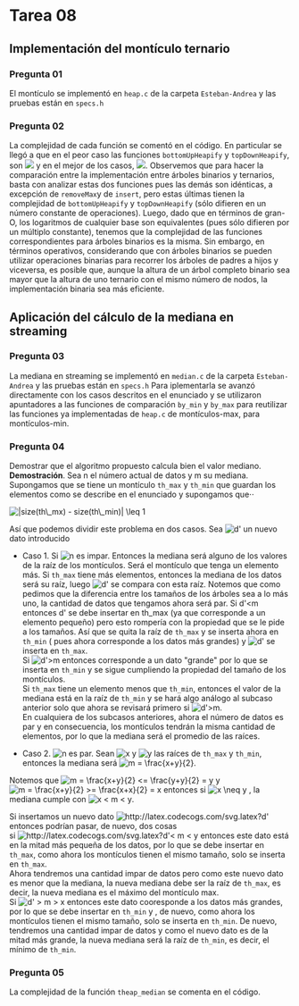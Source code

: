 # Tarea 08
## Implementación del montículo ternario

### Pregunta 01
El montículo se implementó en `heap.c` de la carpeta `Esteban-Andrea` y las pruebas están en `specs.h`

### Pregunta 02
La complejidad de cada función se comentó en el código. En particular se llegó a que en el peor caso las funciones `bottomUpHeapify` y `topDownHeapify`,
son <img src="https://render.githubusercontent.com/render/math?math=O(n)"> y en el mejor de los casos, <img src="https://render.githubusercontent.com/render/math?math=O(log_3(n))">. Observemos que para hacer la comparación entre la implementación entre árboles binarios y ternarios, basta con analizar estas dos funciones pues las demás son idénticas, a excepción de `removeMax`y de `insert`, pero estas últimas tienen la complejidad de  `bottomUpHeapify` y `topDownHeapify` (sólo difieren en un número constante de operaciones). Luego, dado que en términos de gran-O, los logaritmos de cualquier base son equivalentes (pues sólo difieren por un múltiplo constante), tenemos que la complejidad de las funciones correspondientes para árboles binarios es la misma. Sin embargo, en términos operativos, considerando que con árboles binarios se pueden utilizar operaciones binarias para recorrer los árboles de padres a hijos y viceversa, es posible que, aunque la altura de un árbol completo binario sea mayor que la altura de uno ternario con el mismo número de nodos, la implementación binaria sea más eficiente.

## Aplicación del cálculo de la mediana en streaming

### Pregunta 03
La mediana en streaming se implementó en `median.c` de la carpeta `Esteban-Andrea` y las pruebas están en `specs.h`
Para iplementarla se avanzó directamente con los casos descritos en el enunciado y se utilizaron apuntadores a las funciones de comparación `by_min` y `by_max` para reutilizar las funciones ya implementadas de `heap.c` de montículos-max, para montículos-min.

### Pregunta 04
Demostrar que el algoritmo propuesto calcula bien el valor mediano.  
**Demostración**. Sea n el número actual de datos y m su mediana. Supongamos que se tiene un montículo `th_max` y `th_min` que guardan los elementos como se describe en el enunciado y supongamos que⋅⋅

<img src="https://latex.codecogs.com/gif.latex?|size(th\_mx)&space;-&space;size(th\_min)|&space;\leq&space;1" title="|size(th\_mx) - size(th\_min)| \leq 1" />

Así que podemos dividir este problema en dos casos. Sea <img src="https://latex.codecogs.com/gif.latex?d' " title="d' " /> un nuevo dato introducido
* Caso 1. Si <img src="https://latex.codecogs.com/gif.latex?n" title="n" /> es impar. Entonces la mediana será alguno de los valores de la raíz de los montículos. Será el montículo que tenga un elemento más.
Si `th_max` tiene más elementos, entonces la mediana de los datos será su raíz, luego <img src="https://latex.codecogs.com/gif.latex?d'" title="d'" /> se compara con esta raíz.   Notemos que como pedimos que la diferencia entre los tamaños de los árboles sea a lo más uno, la cantidad de datos que tengamos ahora será par.
Si d'<m entonces d' se debe insertar en th_max (ya que corresponde a un elemento pequeño) pero esto rompería con la propiedad que se le pide a los tamaños.
Así que se quita la raíz de `th_max` y se inserta ahora en `th_min` ( pues ahora corresponde a los datos más grandes) y <img src="https://latex.codecogs.com/gif.latex?d' " title="d' " /> se inserta en `th_max`.  
Si <img src="https://latex.codecogs.com/gif.latex?d'>m" title="d'>m" /> entonces corresponde a un dato "grande" por lo que se inserta en `th_min` y se sigue cumpliendo la propiedad del tamaño de los montículos.  
Si `th_max` tiene un elemento menos que `th_min`, entonces el valor de la mediana está en la raíz de `th_min` y se hará algo análogo al subcaso anterior solo que ahora se revisará primero si <img src="https://latex.codecogs.com/gif.latex?d'>m" title="d'>m" />.  
En cualquiera de los subcasos anteriores, ahora el número de datos es par y en consecuencia, los montículos tendrán la misma cantidad de elementos, por lo que la mediana será 
el promedio de las raíces.  

* Caso 2. <img src="https://latex.codecogs.com/gif.latex?n" title="n" /> es par. Sean <img src="https://latex.codecogs.com/gif.latex?x" title="x" /> y <img src="https://latex.codecogs.com/gif.latex?y" title="y" /> las raíces de `th_max` y `th_min`, entonces la mediana será <img src="https://latex.codecogs.com/gif.latex?m&space;=&space;\frac{x&plus;y}{2}" title="m = \frac{x+y}{2}" />. 

Notemos que  <img src="https://latex.codecogs.com/gif.latex?m&space;=&space;\frac{x&plus;y}{2}&space;<=&space;\frac{y&plus;y}{2}&space;=&space;y" title="m = \frac{x+y}{2} <= \frac{y+y}{2} = y" /> y <img src="https://latex.codecogs.com/gif.latex?m&space;=&space;\frac{x&plus;y}{2}&space;>=&space;\frac{x&plus;x}{2}&space;=&space;x" title="m = \frac{x+y}{2} >= \frac{x+x}{2} = x" /> entonces si <img src="https://latex.codecogs.com/gif.latex?x&space;\neq&space;y" title="x \neq y" /> ,  la mediana cumple con <img src="https://latex.codecogs.com/gif.latex?x&space;<&space;m&space;<&space;y" title="x < m < y" />.  

Si insertamos un nuevo dato <img src="http://latex.codecogs.com/svg.latex?d'" title="http://latex.codecogs.com/svg.latex?d'" /> entonces podrían pasar, de nuevo, dos cosas  
si <img src="http://latex.codecogs.com/svg.latex?d'<&space;m&space;<&space;y" title="http://latex.codecogs.com/svg.latex?d'< m < y" /> entonces este dato está en la mitad más pequeña de los datos, por lo que se debe insertar en `th_max`, como ahora los montículos tienen el mismo tamaño, solo se inserta en `th_max`.   
Ahora tendremos una cantidad impar de datos pero como este nuevo dato es menor que la mediana, la nueva mediana debe ser la raíz de `th_max`, es decir, la nueva mediana es el máximo del montículo max.  
Si <img src="https://latex.codecogs.com/gif.latex?d'>&space;m&space;>&space;x" title="d' > m > x" /> entonces este dato cooresponde a los datos más grandes, por lo que se debe insertar en `th_min` y , de nuevo, como ahora los montículos tienen el mismo tamaño,
solo se inserta en `th_min`. De nuevo, tendremos una cantidad impar de datos y como el nuevo dato es de la mitad más grande, la nueva mediana será la raíz de `th_min`, es decir, 
el mínimo de `th_min`.  



### Pregunta 05
La complejidad de la función `theap_median` se comenta en el código.
